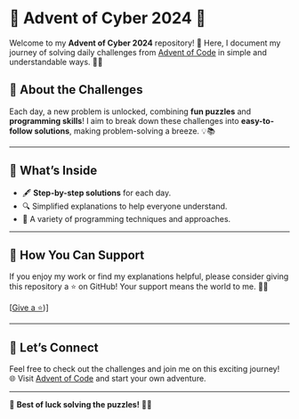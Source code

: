 # 🎄 Advent of Cyber 2024 🎅

Welcome to my **Advent of Cyber 2024** repository! 🚀 Here, I document my journey of solving daily challenges from [Advent of Code](https://adventofcode.com/) in simple and understandable ways. 🧩✨

## 🌟 About the Challenges
Each day, a new problem is unlocked, combining **fun puzzles** and **programming skills**! I aim to break down these challenges into **easy-to-follow solutions**, making problem-solving a breeze. 💡📚

---

## 📜 What’s Inside
- 🖋️ **Step-by-step solutions** for each day.
- 🔍 Simplified explanations to help everyone understand.
- 🧩 A variety of programming techniques and approaches.

---

## 🌟 How You Can Support
If you enjoy my work or find my explanations helpful, please consider giving this repository a ⭐ on GitHub! Your support means the world to me. 🥰✨

[[Give a ⭐](https://github.com/Frozepunk/Advent-of-cyber-2024))]

---

## 🎯 Let’s Connect
Feel free to check out the challenges and join me on this exciting journey!  
🌐 Visit [Advent of Code](https://adventofcode.com/) and start your own adventure.

---

🎉 **Best of luck solving the puzzles!** 🧩🎄
